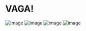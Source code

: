 # VAGA!
![image](https://user-images.githubusercontent.com/97594421/202988177-4e8c7f58-5fb4-4688-904e-094317be09bc.png)
![image](https://user-images.githubusercontent.com/97594421/202988258-c8a48950-6d38-4fc1-b656-4ec6ab32c994.png)
![image](https://user-images.githubusercontent.com/97594421/202988319-54a9325b-4296-422b-a650-a887e3fb2545.png)
![image](https://user-images.githubusercontent.com/97594421/202988407-31b114aa-859f-4c9e-b4e3-06bac564986a.png)
